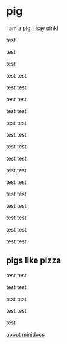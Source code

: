 # pig

i am a pig, i say oink!

test

test

test

test
test

test
test

test
test

test
test

test
test

test
test

test
test

test
test

test
test

test
test

test
test

test
test

test
test

test
test

test
test

## pigs like pizza

test
test

test
test

test
test

test
test

test

[about minidocs](/about)
